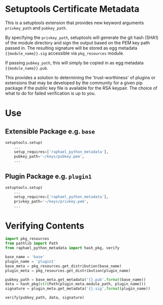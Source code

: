 # Setuptools Certificate Metadata

This is a setuptools extension that provides new keyword arguments `privkey_path` and `pubkey_path`. 

By specifying the `privkey_path`, setuptools will generate the git hash (SHA1) of the module directory and sign the output based on the PEM key path passed in. The resulting signature will be stored as egg metadata `{{module_name}}.sig` accessible via `pkg_resources` module. 

If passing `pubkey_path`, this will simply be copied in as egg metadata `{{module_name}}.pub`. 

This provides a solution to determining the 'trust-worthiness' of plugins or extensions that may be developed by the community for a given pip package if the public key file is available for the RSA keypair. The choice of what to do for failed verification is up to you.

# Use

## Extensible Package e.g. `base`

``` python
setuptools.setup(
    ...
    setup_requires=['raphael_python_metadata'],
    pubkey_path='~/keys/pubkey.pem',
    ...
```

## Plugin Package e.g. `plugin1`

``` python
setuptools.setup(
    ...
    setup_requires=['raphael_python_metadata'],
    privkey_path='~/keys/privkey.pem',
    ...
```

 # Verifying Contents

``` python
import pkg_resources
from pathlib import Path
from raphael_python_metadata import hash_pkg, verify

base_name = 'base'
plugin_name = 'plugin1'
base_meta = pkg_resources.get_distribution(base_name)
plugin_meta = pkg_resources.get_distribution(plugin_name)

pubkey_path = base_meta.get_metadata('{}.pub'.format(base_name))
data = hash_pkg(str(Path(plugin_meta.module_path, plugin_name)))
signature = plugin_meta.get_metadata('{}.sig'.format(plugin_name))

verify(pubkey_path, data, signature)
```